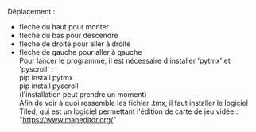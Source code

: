 Déplacement :
* fleche du haut pour monter  
* fleche du bas pour descendre  
* fleche de droite pour aller à droite  
 * fleche de gauche pour aller à gauche  
Pour lancer le programme, il est nécessaire d'installer 'pytmx' et 'pyscroll' :  
pip install pytmx  
pip install pyscroll  
(l'installation peut prendre un moment)  
Afin de voir à quoi ressemble les fichier .tmx, il faut installer le logiciel Tiled, qui est un logiciel permettant l'édition de carte de jeu vidée : "https://www.mapeditor.org/"

